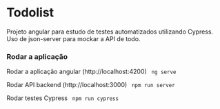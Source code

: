 # Todolist

Projeto angular para estudo de testes automatizados utilizando Cypress.
Uso de json-server para mockar a API de todo.

### Rodar a aplicação
 
 Rodar a aplicação angular (http://localhost:4200)
 <code>
  ng serve
 </code>

 Rodar API backend (http://localhost:3000)
 <code>
  npm run server
 </code>
 
 Rodar testes Cypress
 <code>
  npm run cypress
 </code>

